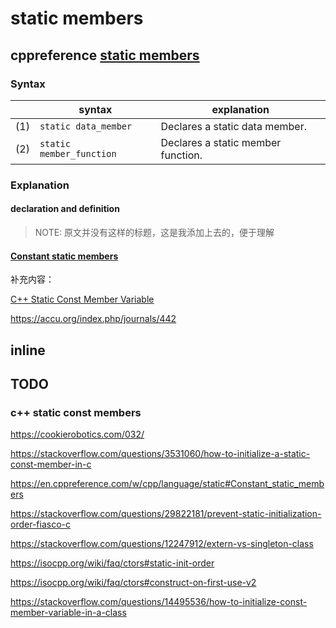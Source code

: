 # static members



## cppreference [static members](https://en.cppreference.com/w/cpp/language/static)

### Syntax

|      | syntax                   | explanation                        |
| ---- | ------------------------ | ---------------------------------- |
| (1)  | `static data_member`     | Declares a static data member.     |
| (2)  | `static member_function` | Declares a static member function. |

### Explanation

#### declaration and definition

> NOTE: 原文并没有这样的标题，这是我添加上去的，便于理解



#### [Constant static members](https://en.cppreference.com/w/cpp/language/static#Constant_static_members)

补充内容：

[C++ Static Const Member Variable](https://cookierobotics.com/032/)

https://accu.org/index.php/journals/442



## inline

## TODO

### c++ static const members

https://cookierobotics.com/032/

https://stackoverflow.com/questions/3531060/how-to-initialize-a-static-const-member-in-c

https://en.cppreference.com/w/cpp/language/static#Constant_static_members

https://stackoverflow.com/questions/29822181/prevent-static-initialization-order-fiasco-c

https://stackoverflow.com/questions/12247912/extern-vs-singleton-class


https://isocpp.org/wiki/faq/ctors#static-init-order


https://isocpp.org/wiki/faq/ctors#construct-on-first-use-v2


https://stackoverflow.com/questions/14495536/how-to-initialize-const-member-variable-in-a-class


